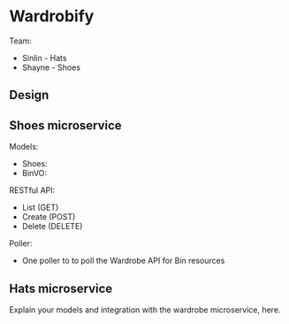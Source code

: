 # Wardrobify

Team:

* Sinlin - Hats
* Shayne - Shoes

## Design

## Shoes microservice

Models:
- Shoes:
- BinVO:

RESTful API:
- List (GET)
- Create (POST)
- Delete (DELETE)

Poller:
- One poller to to poll the Wardrobe API for Bin resources

## Hats microservice

Explain your models and integration with the wardrobe
microservice, here.
